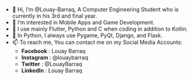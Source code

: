 - 👋 Hi, I’m @Louay-Barraq, A Computer Engineering Student who is currently in his 3rd and final year.
- 👀 I’m interested in Mobile Apps and Game Development.
- 🌱 I use mainly Flutter, Python and C when coding in addition to Kotlin.  
- 💞️ In Python, I always use Pygame, PyQt, Django, and Flask. 
- 📫 To reach me, You can contact me on my Social Media Accounts:
  - **Facebook** : Louay Barraq
  - **Instagram** : @louaybarraq
  - **Twitter** : @LouayBarraq
  - **LinkedIn** : Louay Barraq   

<!---
Louay-Barraq/Louay-Barraq is a ✨ special ✨ repository because its `README.md` (this file) appears on your GitHub profile.
You can click the Preview link to take a look at your changes.
--->
